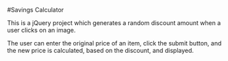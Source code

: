#Savings Calculator

This is a jQuery project which generates a random discount amount when a user
clicks on an image.

The user can enter the original price of an item, click the submit button, and
the new price is calculated, based on the discount, and displayed.

